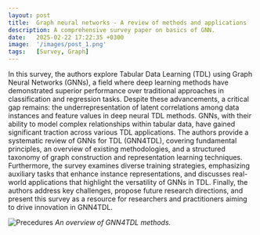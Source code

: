 ```yaml
---
layout: post
title:  Graph neural networks - A review of methods and applications
description: A comprehensive survey paper on basics of GNN.
date:   2025-02-22 17:22:35 +0300
image:  '/images/post_1.png'
tags:   [Survey, Graph]
---
```


In this survey, the authors explore Tabular Data Learning (TDL) using Graph Neural Networks (GNNs), a field where deep learning methods have demonstrated superior performance over traditional approaches in classification and regression tasks. Despite these advancements, a critical gap remains: the underrepresentation of latent correlations among data instances and feature values in deep neural TDL methods. GNNs, with their ability to model complex relationships within tabular data, have gained significant traction across various TDL applications. The authors provide a systematic review of GNNs for TDL (GNN4TDL), covering fundamental principles, an overview of existing methodologies, and a structured taxonomy of graph construction and representation learning techniques. Furthermore, the survey examines diverse training strategies, emphasizing auxiliary tasks that enhance instance representations, and discusses real-world applications that highlight the versatility of GNNs in TDL. Finally, the authors address key challenges, propose future research directions, and present this survey as a resource for researchers and practitioners aiming to drive innovation in GNN4TDL.

![Precedures]({{site.baseurl}}/images/post_1.png)
*An overview of GNN4TDL methods.*
